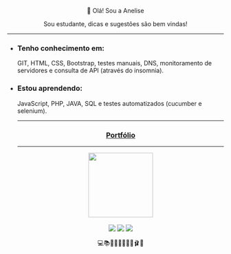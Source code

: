 <p align="center">👋 Olá! Sou a Anelise</p>

<p align="center">Sou estudante, dicas e sugestões são bem vindas!</p>
  <hr>
<ul>
 <li><h3>Tenho conhecimento em:</h3></li>
  <p>GIT, HTML, CSS, Bootstrap, testes manuais, DNS, monitoramento de servidores e consulta de API (através do insomnia).</p>
  
<li><h3>Estou aprendendo:</h3></li>
  <p>JavaScript, PHP, JAVA, SQL e testes automatizados (cucumber e selenium).</p>
  <hr>
  
  <h3 align="center"><a href="https://anelisevaz.github.io/imaginane/index.html" target="_blank">Portfólio<a/></h3>
  <hr>
  <div align="center">
  <a href="https://github.com/anelisevaz">
  <img height="150em" src="https://github-readme-stats.vercel.app/api/top-langs/?username=anelisevaz&layout=compact&langs_count=7&theme=dracula"/>
</div>
  
<br>
  <div align="center">
 <a href="https://discord.gg/wy6CrbHHJe" target="_blank"><img src="https://img.shields.io/badge/Discord-7289DA?style=for-the-badge&logo=discord&logoColor=white" target="_blank"></a> 
  <a href="https://www.linkedin.com/in/anelise-vaz-958270217/" target="_blank"><img src="https://img.shields.io/badge/-LinkedIn-%230077B5?style=for-the-badge&logo=linkedin&logoColor=white" target="_blank"></a> 
  <a href="https://instagram.com/ane.lisevaz" target="_blank"><img src="https://img.shields.io/badge/-Instagram-%23E4405F?style=for-the-badge&logo=instagram&logoColor=white" target="_blank"></a>
 </div>
  
  
  <p align="center">💻📚🌱🐰🍦🧘‍♀️🎷🩰🎨</p> 
  

